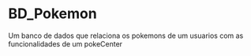 # BD_Pokemon
Um banco de dados que relaciona os pokemons de um usuarios com as funcionalidades de um pokeCenter
